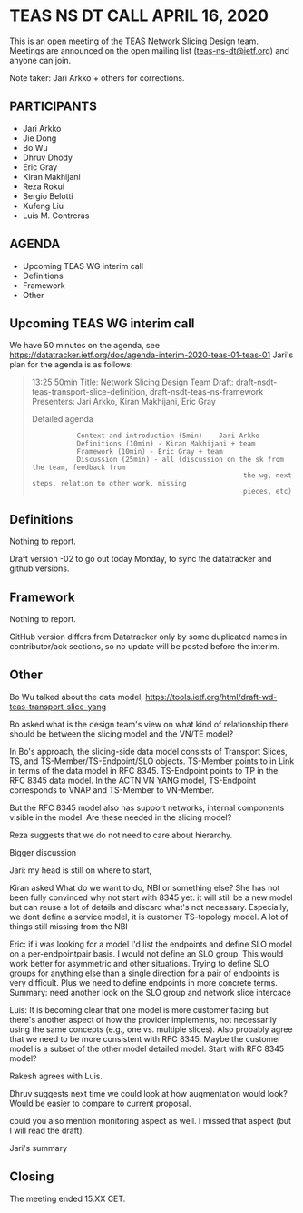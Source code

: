 # TEAS NS DT CALL APRIL 16, 2020

This is an open meeting of the TEAS Network Slicing Design team. Meetings are announced on the open mailing list (teas-ns-dt@ietf.org) and anyone can join.

Note taker: Jari Arkko + others for corrections.
 
## PARTICIPANTS
 
* Jari Arkko
* Jie Dong
* Bo Wu
* Dhruv Dhody
* Eric Gray
* Kiran Makhijani
* Reza Rokui
* Sergio Belotti
* Xufeng Liu
* Luis M. Contreras
 
## AGENDA
 
* Upcoming TEAS WG interim call
* Definitions
* Framework
* Other
 
## Upcoming TEAS WG interim call

We have 50 minutes on  the agenda, see https://datatracker.ietf.org/doc/agenda-interim-2020-teas-01-teas-01
Jari's plan for the agenda is as follows:

>13:25  50min
>                Title:    Network Slicing Design Team
>                Draft: draft-nsdt-teas-transport-slice-definition, draft-nsdt-teas-ns-framework
>                Presenters:    Jari Arkko, Kiran Makhijani, Eric Gray
>
>  Detailed agenda
>
>                Context and introduction (5min) -  Jari Arkko
>                Definitions (10min) - Kiran Makhijani + team
>                Framework (10min) - Eric Gray + team
>                Discussion (25min) - all (discussion on the sk from the team, feedback from
>                                                         the wg, next steps, relation to other work, missing
>                                                         pieces, etc)
>

## Definitions

Nothing to report.

Draft version -02 to go out today Monday, to sync the datatracker and github versions.

## Framework

Nothing to report.

GitHub version differs from Datatracker only by some duplicated names in contributor/ack sections, so no update will be posted before the interim.

## Other

Bo Wu talked about the data model, https://tools.ietf.org/html/draft-wd-teas-transport-slice-yang

Bo asked what is the design team's view on what kind of relationship there should be between the slicing model and the VN/TE model?

In Bo's approach, the slicing-side data model consists of Transport Slices, TS, and TS-Member/TS-Endpoint/SLO objects. TS-Member points to in Link in terms of the data model in RFC 8345. TS-Endpoint points to TP in the RFC 8345 data model. In the ACTN VN YANG model, TS-Endpoint corresponds to VNAP and TS-Member to VN-Member.

But the RFC 8345 model also has support networks, internal components visible in the model. Are these needed in the slicing model?

Reza suggests that we do not need to care about hierarchy.

Bigger discussion

Jari: my head is still on where to start,

Kiran asked What do we want to do, NBI or something else? She has not been fully convinced why not start with 8345 yet. it will still be a new model but can reuse a lot of details and discard what's not necessary. Especially, we dont define a service model, it is customer TS-topology model. A lot of things still missing from the NBI 

Eric: if i was looking for a model I'd list the endpoints and define SLO model on a per-endpointpair basis. I would not define an SLO group. This would work better for asymmetric and other situations. Trying to define SLO groups for anything else than  a single direction for a pair of endpoints is very difficult. Plus we need to define endpoints in more concrete terms. Summary: need another look on the SLO group and network slice intercace

Luis: It is becoming clear that one model is more customer facing but there's another aspect of how the provider implements, not necessarily using the same concepts (e.g., one vs. multiple slices). Also probably agree that we need to be more consistent with RFC 8345. Maybe the customer model is a subset of the other model detailed model. Start with RFC 8345 model?

Rakesh agrees with Luis.

Dhruv suggests next time we could look at how augmentation would look? Would be easier to compare to current proposal.

could you also mention monitoring aspect as well. I missed that aspect (but I will read the draft).

Jari's summary

## Closing

The meeting ended 15.XX CET.





